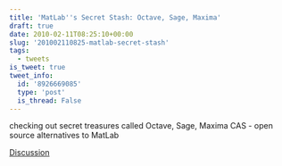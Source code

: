 ```yaml
---
title: 'MatLab''s Secret Stash: Octave, Sage, Maxima'
draft: true
date: 2010-02-11T08:25:10+00:00
slug: '201002110825-matlab-secret-stash'
tags:
  - tweets
is_tweet: true
tweet_info:
  id: '8926669085'
  type: 'post'
  is_thread: False
---
```




checking out secret treasures called Octave, Sage, Maxima CAS - open source alternatives to MatLab

[Discussion](https://x.com/sytelus/status/8926669085)
